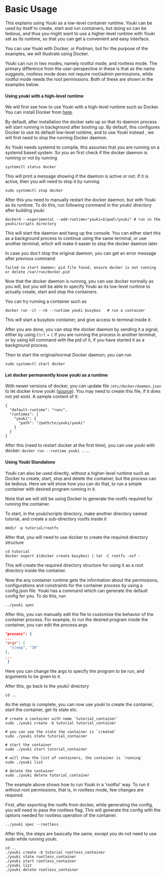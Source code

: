 # Basic Usage

This explains using Youki as a low-level container runtime. Youki can be used by itself to create, start and run containers, but doing so can be tedious, and thus you might want to use a higher-level runtime with Youki set as its runtime, so that you can get a convenient and easy interface.

You can use Youki with Docker, or Podman, but for the purpose of the examples, we will illustrate using Docker.

Youki can run in two modes, namely rootful mode, and rootless mode. The primary difference from the user-perspective in these is that as the name suggests, rootless mode does not require root/admin permissions, while rootful mode needs the root permissions. Both of these are shown in the examples below.

#### Using youki with a high-level runtime

We will first see how to use Youki with a high-level runtime such as Docker. You can install Docker from [here](https://docs.docker.com/engine/install/).

By default, after installation the docker sets up so that its daemon process will start running in background after booting up. By default, this configures Docker to use its default low-level runtime, and to use Youki instead , we will first need to stop the running Docker daemon.

As Youki needs systemd to compile, this assumes that you are running on a systemd based system. So you an first check if the docker daemon is running or not by running

```console
systemctl status docker
```

This will print a message showing if the daemon is active or not. If it is active, then you will need to stop it by running

```console
sudo systemctl stop docker
```

After this you need to manually restart the docker daemon, but with Youki as its runtime. To do this, run following command in the youki/ directory after building youki

```console
dockerd --experimental --add-runtime="youki=$(pwd)/youki" # run in the youki/scripts directory
```

This will start the daemon and hang up the console. You can either start this as a background process to continue using the same terminal, or use another terminal, which will make it easier to stop the docker daemon later.

In case you don't stop the original daemon, you can get an error message after previous command

```
failed to start daemon: pid file found, ensure docker is not running or delete /var/run/docker.pid
```

Now that the docker daemon is running, you can use docker normally as you will, but you will be able to specify Youki as its low-level runtime to actually create, start and stop the containers.

You can try running a container such as

```console
docker run -it --rm --runtime youki busybox   # run a container
```

This will start a busybox container, and give access to terminal inside it.

After you are done, you can stop the docker daemon by sending it a signal, either by using `Ctrl` + `C` if you are running the process in another terminal, or by using kill command with the pid of it, if you have started it as a background process.

Then to start the original/normal Docker daemon, you can run

```console
sudo systemctl start docker
```

#### Let docker permanently know youki as a runtime

With newer versions of docker, you can update file `/etc/docker/daemon.json` to
let docker know youki
([source](https://docs.docker.com/engine/reference/commandline/dockerd/#on-linux)).
You may need to create this file, if it does not yet exist. A sample content of it:

```
{
  "default-runtime": "runc",
  "runtimes": {
    "youki": {
      "path": "/path/to/youki/youki"
    }
  }
}
```

After this (need to restart docker at the first time), you can use youki
with docker: `docker run --runtime youki ...`.

#### Using Youki Standalone

Youki can also be used directly, without a higher-level runtime such as Docker to create, start, stop and delete the container, but the process can be tedious. Here we will show how you can do that, to run a simple container with desired program running in it.

Note that we will still be using Docker to generate the rootfs required for running the container.

To start, in the youki/scripts directory, make another directory named tutorial, and create a sub-directory rootfs inside it

```console
mkdir -p tutorial/rootfs
```

After that, you will need to use docker to create the required directory structure

```console
cd tutorial
docker export $(docker create busybox) | tar -C rootfs -xvf -
```

This will create the required directory structure for using it as a root directory inside the container.

Now the any container runtime gets the information about the permissions, configurations and constraints for the container process by using a config.json file. Youki has a command which can generate the default config for you. To do this, run

```console
../youki spec
```

After this, you can manually edit the file to customize the behavior of the container process. For example, to run the desired program inside the container, you can edit the process.args

```json
"process": {
...
"args": [
  "sleep", "30"
],
...
 }
```

Here you can change the args to specify the program to be run, and arguments to be given to it.

After this, go back to the youki/ directory

```console
cd ..
```

As the setup is complete, you can now use youki to create the container, start the container, get its state etc.

```console
# create a container with name `tutorial_container`
sudo ./youki create -b tutorial tutorial_container

# you can see the state the container is `created`
sudo ./youki state tutorial_container

# start the container
sudo ./youki start tutorial_container

# will show the list of containers, the container is `running`
sudo ./youki list

# delete the container
sudo ./youki delete tutorial_container
```

The example above shows how to run Youki in a 'rootful' way. To run it without root permissions, that is, in rootless mode, few changes are required.

First, after exporting the rootfs from docker, while generating the config, you will need to pass the rootless flag. This will generate the config with the options needed for rootless operation of the container.

```console
../youki spec --rootless
```

After this, the steps are basically the same, except you do not need to use sudo while running youki.

```console
cd ..
./youki create -b tutorial rootless_container
./youki state rootless_container
./youki start rootless_container
./youki list
./youki delete rootless_container
```
